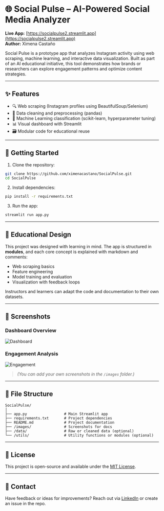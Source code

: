 # 🌐 Social Pulse – AI-Powered Social Media Analyzer

**Live App:** [https://socialpulse2.streamlit.app](https://socialpulse2.streamlit.app)  
**Author:** Ximena Castaño

Social Pulse is a prototype app that analyzes Instagram activity using web scraping, machine learning, and interactive data visualization. Built as part of an AI educational initiative, this tool demonstrates how brands or researchers can explore engagement patterns and optimize content strategies.

---

## ✨ Features

- 🔍 Web scraping (Instagram profiles using BeautifulSoup/Selenium)
- 🧹 Data cleaning and preprocessing (pandas)
- 🤖 Machine Learning classification (scikit-learn, hyperparameter tuning)
- 📊 Visual dashboard with Streamlit
- 🗃️ Modular code for educational reuse

---

## 🚀 Getting Started

1. Clone the repository:

```bash
git clone https://github.com/ximenacastano/SocialPulse.git
cd SocialPulse
```

2. Install dependencies:

```bash
pip install -r requirements.txt
```

3. Run the app:

```bash
streamlit run app.py
```

---

## 🧠 Educational Design

This project was designed with learning in mind. The app is structured in **modules**, and each core concept is explained with markdown and comments:
- Web scraping basics
- Feature engineering
- Model training and evaluation
- Visualization with feedback loops

Instructors and learners can adapt the code and documentation to their own datasets.

---

## 📸 Screenshots

### Dashboard Overview

![Dashboard](images/dashboard.png)

### Engagement Analysis

![Engagement](images/engagement.png)

> *(You can add your own screenshots in the `/images` folder.)*

---

## 🧾 File Structure

```
SocialPulse/
│
├── app.py                 # Main Streamlit app
├── requirements.txt       # Project dependencies
├── README.md              # Project documentation
├── /images/               # Screenshots for docs
├── /data/                 # Raw or cleaned data (optional)
└── /utils/                # Utility functions or modules (optional)
```

---

## 📄 License

This project is open-source and available under the [MIT License](LICENSE).

---

## 🙌 Contact

Have feedback or ideas for improvements? Reach out via [LinkedIn](https://www.linkedin.com/in/tu-perfil/) or create an issue in the repo.
